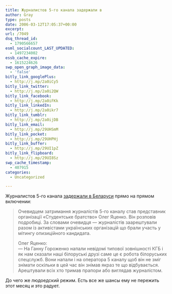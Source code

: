 ```yaml
---
title: Журналистов 5-го канала задержали в
author: Gray
type: posts
date: 2006-03-12T17:05:37+00:00
excerpt:
url: /7049
dsq_thread_id:
  - 1790566657
esml_socialcount_LAST_UPDATED:
  - 1497234002
essb_cache_expire:
  - 1615224626
swp_open_graph_image_data:
  - 'false'
bitly_link_googlePlus:
  - http://j.mp/2a0iCy5
bitly_link_twitter:
  - http://j.mp/2a0i2QW
bitly_link_facebook:
  - http://j.mp/2a0iFKk
bitly_link_linkedIn:
  - http://j.mp/2a0ikr7
bitly_link_tumblr:
  - http://j.mp/2a0ijDB
bitly_link_email:
  - http://j.mp/29UHSmM
bitly_link_pocket:
  - http://j.mp/29UHPHj
bitly_link_buffer:
  - http://j.mp/29UI1pZ
bitly_link_flipboard:
  - http://j.mp/29UI8Sz
swp_cache_timestamp:
  - 407915
categories:
  - Uncategorized

---
```








Журналистов 5-го канала <a href="http://5tv.com.ua/newsline/186//22458/" target="_blank">задержали в Беларуси</a> прямо на прямом включении:

> Очевидцем затримання журналістів 5-го каналу став представник організації &#171;Студентське братство&#187; Олег Яценко. Він розповів подробиці. За словами очевидця &#8212; журналістів заарештували разом із активістами українських організацій що брали участь у мітингу опизиційного кандидата.
> 
> Олег Яценко:  
> &#8212; На Ганну Гороженко напали невідомі типової зовнішності КГБ і як нам сказали наші білоруські друзі саме це є робота білоруських спецслужб. Вони напали і на оператора 5 каналу щоб він не зміг знімати оскільки в цей час він знімав якраз те що відбувається. Арештували всіх хто тримав прапори або виглядав журналістом.

До чего же людоедский режим. Есть все же шансы ему не пережить этот месяц и это радует.